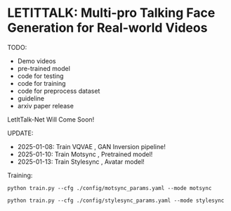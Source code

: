 # LETITTALK: Multi-pro Talking Face Generation for Real-world Videos

TODO:
-  Demo videos
-  pre-trained model
-  code for testing
-  code for training
-  code for preprocess dataset
-  guideline 
-  arxiv paper release


LetItTalk-Net Will Come Soon!

UPDATE:
- 2025-01-08: Train VQVAE , GAN Inversion pipeline!
- 2025-01-10: Train Motsync , Pretrained model!
- 2025-01-13: Train Stylesync , Avatar model!


Training:

    python train.py --cfg ./config/motsync_params.yaml --mode motsync

    python train.py --cfg ./config/stylesync_params.yaml --mode stylesync